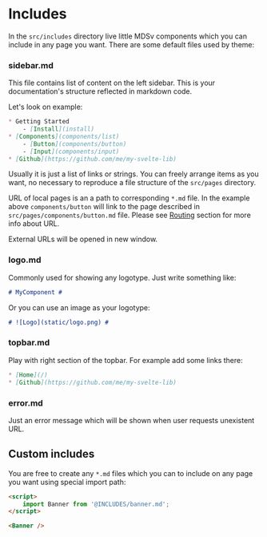 # Includes

In the `src/includes` directory live little MDSv components which you can include in any page you want. There are some default files used by theme:

### sidebar.md

This file contains list of content on the left sidebar. This is your documentation's structure reflected in markdown code. 

Let's look on example:

```markdown
* Getting Started
‎‎‎‎‏‏‎ ‎‏‏‎ ‎‏‏‎ ‎‏‏‎ ‎- [Install](install)
* [Components](components/list)
‎ ‎‏‏‎ ‎‏‏‎ ‎‏‏‎ - [Button](components/button)
‎ ‎‏‏‎ ‎‏‏‎ ‎‏‏‎ - [Input](components/input)
* [Github](https://github.com/me/my-svelte-lib)
```

Usually it is just a list of links or strings. You can freely arrange items as you want, no necessary to reproduce a file structure of the `src/pages` directory. 

URL of local pages is an a path to corresponding `*.md` file. In the example above `components/button` will link to the page described in `src/pages/components/button.md` file. Please see [Routing](writing/routing) section for more info about URL.

External URLs will be opened in new window.

### logo.md

Commonly used for showing any logotype.  Just write something like:

```markdown
# MyComponent #
```

Or you can use an image as your logotype:

```markdown
# ![Logo](static/logo.png) #
```

### topbar.md

Play with right section of the topbar. For example add some links there:

```markdown
* [Home](/)
* [Github](https://github.com/me/my-svelte-lib)
```

### error.md

Just an error message which will be shown when user requests unexistent URL.

## Custom includes

You are free to create any `*.md` files which you can to include on any page you want using special import path:

```html
<script>
    import Banner from '@INCLUDES/banner.md';
</script>

<Banner />
```